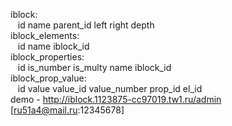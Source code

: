 iblock:  
&nbsp;&nbsp;&nbsp;id name parent_id left right depth   
iblock_elements:  
&nbsp;&nbsp;&nbsp;id name iblock_id  
iblock_properties:  
&nbsp;&nbsp;&nbsp;id is_number is_multy name iblock_id  
iblock_prop_value:  
&nbsp;&nbsp;&nbsp;id value value_id value_number prop_id el_id  
demo - http://iblock.1123875-cc97019.tw1.ru/admin [ru51a4@mail.ru:12345678]
